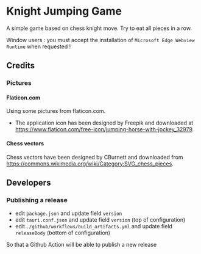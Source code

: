 # Knight Jumping Game

A simple game based on chess knight move.
Try to eat all pieces in a row.

Window users : you must accept the installation of `Microsoft Edge Webview Runtime` when requested !

## Credits

### Pictures

#### Flaticon.com

Using some pictures from flaticon.com.

* The application icon has been designed by Freepik and downloaded at https://www.flaticon.com/free-icon/jumping-horse-with-jockey_32979.

#### Chess vectors

Chess vectors have been designed by CBurnett and downloaded from https://commons.wikimedia.org/wiki/Category:SVG_chess_pieces.

## Developers

### Publishing a release

* edit `package.json` and update field `version`
* edit `tauri.conf.json` and update field `version` (top of configuration) 
* edit `./github/workflows/build_artifacts.yml` and update field `releaseBody` (bottom of configuration)

So that a Github Action will be able to publish a new release
